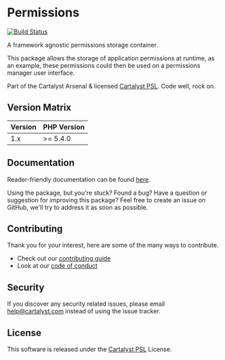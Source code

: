 # Permissions

[![Build Status][icon-travis]][link-travis]

A framework agnostic permissions storage container.

This package allows the storage of application permissions at runtime, as an example, these permissions could then be used on a permissions manager user interface.

Part of the Cartalyst Arsenal & licensed [Cartalyst PSL](LICENSE). Code well, rock on.

## Version Matrix

Version | PHP Version
------- | ------------
1.x     | >= 5.4.0

## Documentation

Reader-friendly documentation can be found [here][link-docs].

Using the package, but you're stuck? Found a bug? Have a question or suggestion for improving this package? Feel free to create an issue on GitHub, we'll try to address it as soon as possible.

## Contributing

Thank you for your interest, here are some of the many ways to contribute.

- Check out our [contributing guide](/.github/CONTRIBUTING.md)
- Look at our [code of conduct](/.github/CODE_OF_CONDUCT.md)

## Security

If you discover any security related issues, please email help@cartalyst.com instead of using the issue tracker.

## License

This software is released under the [Cartalyst PSL](LICENSE) License.

[link-docs]:   https://cartalyst.com/manual/permissions
[link-travis]: https://travis-ci.com/cartalyst/permissions

[icon-travis]: https://travis-ci.com/cartalyst/permissions.svg?token=LAut3LMbmBFi3T9j45FH&branch=1.0
